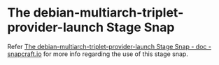 # The debian-multiarch-triplet-provider-launch Stage Snap
Refer [The debian-multiarch-triplet-provider-launch Stage Snap - doc - snapcraft.io](https://forum.snapcraft.io/t/the-debian-multiarch-triplet-provider-launch-stage-snap/11738) for more info regarding the use of this stage snap.
